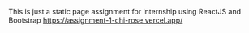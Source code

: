 This is just a static page assignment for internship using ReactJS and Bootstrap 
https://assignment-1-chi-rose.vercel.app/
